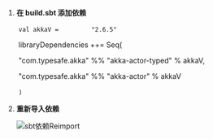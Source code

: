 1. **在 build.sbt 添加依赖**

   ​	`val akkaV =         "2.6.5"`

   ​	libraryDependencies ++= Seq(

   ​			"com.typesafe.akka"     %% "akka-actor-typed"   % akkaV,  

   ​			"com.typesafe.akka"     %% "akka-actor"         % akkaV

   ​	`)`

2. **重新导入依赖**

   ![sbt依赖Reimport](/home/fubeixian/Desktop/学习/md-image/sbt依赖Reimport.png)

